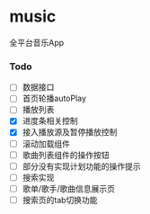 # music
全平台音乐App

### Todo
 - [ ] 数据接口
 - [ ] 首页轮播autoPlay
 - [ ] 播放列表
 - [x] 进度条相关控制
 - [x] 接入播放源及暂停播放控制
 - [ ] 滚动加载组件
 - [ ] 歌曲列表组件的操作按钮
 - [ ] 部分没有实现计划功能的操作提示
 - [ ] 搜索实现
 - [ ] 歌单/歌手/歌曲信息展示页
 - [ ] 搜索页的tab切换功能